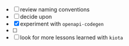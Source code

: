 - [ ] review naming conventions
- [ ] decide upon 
- [x] experiment with `openapi-codegen`
- [ ] 
- [ ] look for more lessons learned with `kiota`

